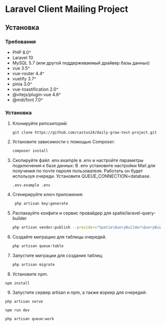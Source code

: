 # Laravel Client Mailing Project

## Установка

### Требования

- PHP 8.0^
- Laravel 10
- MySQL 5.7 (или другой поддерживаемый драйвер базы данных)
- vue 3.5^
- vue-router 4.4^
- vuetify 3.7^
- pinia 3.0^
- vue-toastification 2.0^
- @vitejs/plugin-vue 4.6^
- @mdi/font 7.0^

### Установка

1. Клонируйте репозиторий:

   ```
   git clone https://github.com/castus24/daily-grow-test-project.git

2. Установите зависимости с помощью Composer:

   ```bash
   composer install

3. Скопируйте файл .env.example в .env и настройте параметры подключения к базе данных:
   В .env установите настройки Mail для получения по почте пароля пользователя.
   Работать он будет используя очереди. Установите QUEUE_CONNECTION=database.

   ```
   .env.example .env
   ```

4. Сгенерируйте ключ приложения:

   ```bash
    php artisan key:generate
   ```

5. Распакауйте конфиги и сервис провайдер для spatie/laravel-query-builder

   ```bash
   php artisan vendor:publish --provider="Spatie\QueryBuilder\QueryBuilderServiceProvider" --tag="query-builder-config"
   ```

6. Создайте миграцию для таблицы очередей.

   ```bash
   php artisan queue:table
   ```

7. Запустите миграции для создания таблиц:

   ```bash
   php artisan migrate
   ```

8. Установите npm.

```bash
npm install
```

9. Запустите cервер artisan и npm, а также воркер для очередей:

```
php artisan serve
```

```
npm run dev
```

```
php artisan queue:work
```





